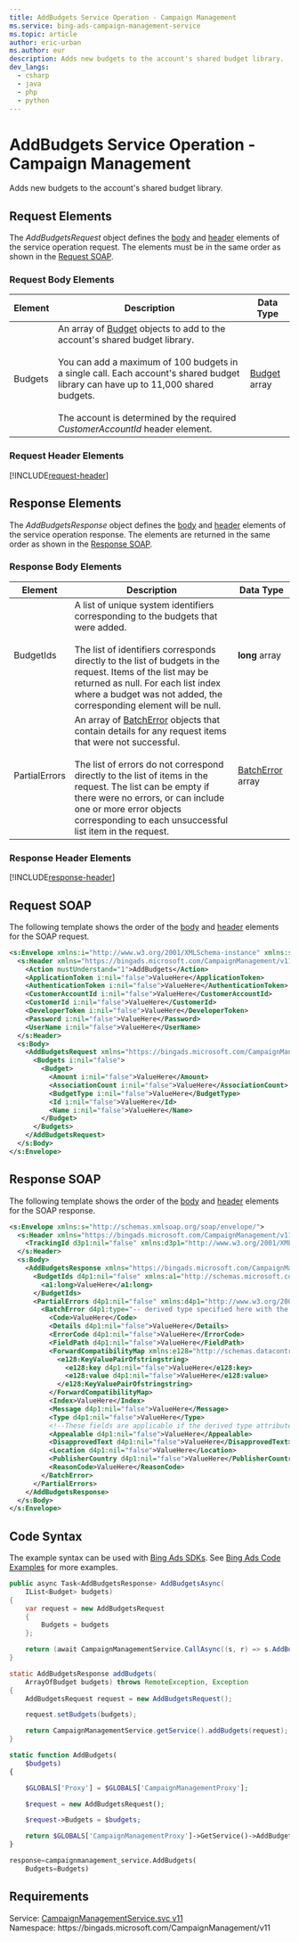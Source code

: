 ```yaml
---
title: AddBudgets Service Operation - Campaign Management
ms.service: bing-ads-campaign-management-service
ms.topic: article
author: eric-urban
ms.author: eur
description: Adds new budgets to the account's shared budget library.
dev_langs: 
  - csharp
  - java
  - php
  - python
---
```

# AddBudgets Service Operation - Campaign Management
Adds new budgets to the account's shared budget library.

## <a name="request"></a>Request Elements
The *AddBudgetsRequest* object defines the [body](#request-body) and [header](#request-header) elements of the service operation request. The elements must be in the same order as shown in the [Request SOAP](#request-soap). 

### <a name="request-body"></a>Request Body Elements

|Element|Description|Data Type|
|-----------|---------------|-------------|
|<a name="budgets"></a>Budgets|An array of [Budget](../campaign-management-service/budget.md) objects to add to the account's shared budget library.<br /><br />You can add a maximum of 100 budgets in a single call. Each account's shared budget library can have up to 11,000 shared budgets.<br/><br/>The account is determined by the required *CustomerAccountId* header element.|[Budget](budget.md) array|

### <a name="request-header"></a>Request Header Elements
[!INCLUDE[request-header](./includes/request-header.md)]

## <a name="response"></a>Response Elements
The *AddBudgetsResponse* object defines the [body](#response-body) and [header](#response-header) elements of the service operation response. The elements are returned in the same order as shown in the [Response SOAP](#response-soap).

### <a name="response-body"></a>Response Body Elements

|Element|Description|Data Type|
|-----------|---------------|-------------|
|<a name="budgetids"></a>BudgetIds|A list of unique system identifiers corresponding to the budgets that were added.<br /><br />The list of identifiers corresponds directly to the list of budgets in the request. Items of the list may be returned as null. For each list index where a budget was not added, the corresponding element will be null.|**long** array|
|<a name="partialerrors"></a>PartialErrors|An array of [BatchError](../campaign-management-service/batcherror.md) objects that contain details for any request items that were not successful.<br /><br />The list of errors do not correspond directly to the list of items in the request. The list can be empty if there were no errors, or can include one or more error objects corresponding to each unsuccessful list item in the request.|[BatchError](batcherror.md) array|

### <a name="response-header"></a>Response Header Elements
[!INCLUDE[response-header](./includes/response-header.md)]

## <a name="request-soap"></a>Request SOAP
The following template shows the order of the [body](#request-body) and [header](#request-header) elements for the SOAP request.

```xml
<s:Envelope xmlns:i="http://www.w3.org/2001/XMLSchema-instance" xmlns:s="http://schemas.xmlsoap.org/soap/envelope/">
  <s:Header xmlns="https://bingads.microsoft.com/CampaignManagement/v11">
    <Action mustUnderstand="1">AddBudgets</Action>
    <ApplicationToken i:nil="false">ValueHere</ApplicationToken>
    <AuthenticationToken i:nil="false">ValueHere</AuthenticationToken>
    <CustomerAccountId i:nil="false">ValueHere</CustomerAccountId>
    <CustomerId i:nil="false">ValueHere</CustomerId>
    <DeveloperToken i:nil="false">ValueHere</DeveloperToken>
    <Password i:nil="false">ValueHere</Password>
    <UserName i:nil="false">ValueHere</UserName>
  </s:Header>
  <s:Body>
    <AddBudgetsRequest xmlns="https://bingads.microsoft.com/CampaignManagement/v11">
      <Budgets i:nil="false">
        <Budget>
          <Amount i:nil="false">ValueHere</Amount>
          <AssociationCount i:nil="false">ValueHere</AssociationCount>
          <BudgetType i:nil="false">ValueHere</BudgetType>
          <Id i:nil="false">ValueHere</Id>
          <Name i:nil="false">ValueHere</Name>
        </Budget>
      </Budgets>
    </AddBudgetsRequest>
  </s:Body>
</s:Envelope>
```

## <a name="response-soap"></a>Response SOAP
The following template shows the order of the [body](#response-body) and [header](#response-header) elements for the SOAP response.

```xml
<s:Envelope xmlns:s="http://schemas.xmlsoap.org/soap/envelope/">
  <s:Header xmlns="https://bingads.microsoft.com/CampaignManagement/v11">
    <TrackingId d3p1:nil="false" xmlns:d3p1="http://www.w3.org/2001/XMLSchema-instance">ValueHere</TrackingId>
  </s:Header>
  <s:Body>
    <AddBudgetsResponse xmlns="https://bingads.microsoft.com/CampaignManagement/v11">
      <BudgetIds d4p1:nil="false" xmlns:a1="http://schemas.microsoft.com/2003/10/Serialization/Arrays" xmlns:d4p1="http://www.w3.org/2001/XMLSchema-instance">
        <a1:long>ValueHere</a1:long>
      </BudgetIds>
      <PartialErrors d4p1:nil="false" xmlns:d4p1="http://www.w3.org/2001/XMLSchema-instance">
        <BatchError d4p1:type="-- derived type specified here with the appropriate prefix --">
          <Code>ValueHere</Code>
          <Details d4p1:nil="false">ValueHere</Details>
          <ErrorCode d4p1:nil="false">ValueHere</ErrorCode>
          <FieldPath d4p1:nil="false">ValueHere</FieldPath>
          <ForwardCompatibilityMap xmlns:e128="http://schemas.datacontract.org/2004/07/System.Collections.Generic" d4p1:nil="false">
            <e128:KeyValuePairOfstringstring>
              <e128:key d4p1:nil="false">ValueHere</e128:key>
              <e128:value d4p1:nil="false">ValueHere</e128:value>
            </e128:KeyValuePairOfstringstring>
          </ForwardCompatibilityMap>
          <Index>ValueHere</Index>
          <Message d4p1:nil="false">ValueHere</Message>
          <Type d4p1:nil="false">ValueHere</Type>
          <!--These fields are applicable if the derived type attribute is set to EditorialError-->
          <Appealable d4p1:nil="false">ValueHere</Appealable>
          <DisapprovedText d4p1:nil="false">ValueHere</DisapprovedText>
          <Location d4p1:nil="false">ValueHere</Location>
          <PublisherCountry d4p1:nil="false">ValueHere</PublisherCountry>
          <ReasonCode>ValueHere</ReasonCode>
        </BatchError>
      </PartialErrors>
    </AddBudgetsResponse>
  </s:Body>
</s:Envelope>
```

## <a name="example"></a>Code Syntax
The example syntax can be used with [Bing Ads SDKs](/bingads/guides/client-libraries.md). See [Bing Ads Code Examples](/bingads/guides/code-examples.md) for more examples.
```csharp
public async Task<AddBudgetsResponse> AddBudgetsAsync(
	IList<Budget> budgets)
{
	var request = new AddBudgetsRequest
	{
		Budgets = budgets
	};

	return (await CampaignManagementService.CallAsync((s, r) => s.AddBudgetsAsync(r), request));
}
```
```java
static AddBudgetsResponse addBudgets(
	ArrayOfBudget budgets) throws RemoteException, Exception
{
	AddBudgetsRequest request = new AddBudgetsRequest();

	request.setBudgets(budgets);

	return CampaignManagementService.getService().addBudgets(request);
}
```
```php
static function AddBudgets(
	$budgets)
{

	$GLOBALS['Proxy'] = $GLOBALS['CampaignManagementProxy'];

	$request = new AddBudgetsRequest();

	$request->Budgets = $budgets;

	return $GLOBALS['CampaignManagementProxy']->GetService()->AddBudgets($request);
}
```
```python
response=campaignmanagement_service.AddBudgets(
	Budgets=Budgets)
```

## Requirements
Service: [CampaignManagementService.svc v11](https://campaign.api.bingads.microsoft.com/Api/Advertiser/CampaignManagement/v11/CampaignManagementService.svc)  
Namespace: https\://bingads.microsoft.com/CampaignManagement/v11  


